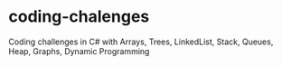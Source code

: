# coding-chalenges
Coding challenges in C# with Arrays, Trees, LinkedList, Stack, Queues, Heap, Graphs, Dynamic Programming

